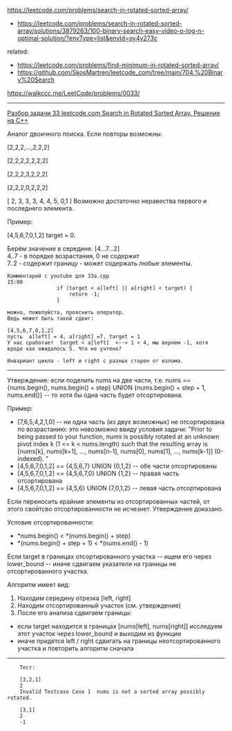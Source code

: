 https://leetcode.com/problems/search-in-rotated-sorted-array/
- https://leetcode.com/problems/search-in-rotated-sorted-array/solutions/3879263/100-binary-search-easy-video-o-log-n-optimal-solution/?envType=list&envId=oy4y273c

related:  
- https://leetcode.com/problems/find-minimum-in-rotated-sorted-array/
- https://github.com/SkosMartren/leetcode_com/tree/main/704.%20Binary%20Search

https://walkccc.me/LeetCode/problems/0033/

___________________

[Разбор задачи 33 leetcode.com Search in Rotated Sorted Array. Решение на C++](https://www.youtube.com/watch?v=Xh4RMdN2eec)

Аналог двоичного поиска.
Если повторы возможны:

[2,2,2,...,2,2,2]


[2,2,2,2,2,2,2]

[2,2,2,3,2,2,2]

[2,2,2,0,2,2,2]

[ 2, 3, 3, 3, 4, 4, 5, 0,1 ]
Возможно достаточно неравества первого и последнего элемента.

Пример: 

[4,5,6,7,0,1,2] target = 0.

Берём значение в середине. [4...7...2]  
4..7 - в порядке возрастания, 0 не содержит  
7..2 - содержит границу - может содержать любые элементы.  

    Комментарий с youtube для 33a.cpp
    15:00
                    if (target < a[left] || a[right] < target) {
                        return -1;
                    }
    
    можно, пожвлуйста, прояснить оператор.
    Ведь может быть такой сдвиг: 
    
    [4,5,6,7,0,1,2]
    пусть  a[left] = 4, a[right] =7, target = 1
    У нас сработает  target < a[left]  <--> 1 < 4, мы вернем -1, хотя вроде как ожидалось 5. Что не учтено?
    
    Инвариант цикла - left и right с разных сторон от излома.
___________________

Утверждение: если поделить nums на две части, т.е. nums == {nums.begin(), nums.begin() + step} UNION {nums.begin() + step + 1, nums.end()} -- то хотя бы одна часть будет отсортирована.

Пример:  
- [7,6,5,4,2,1,0] -- ни одна часть (из двух возможных) не отсортирована по возрастанию: это невозможно ввиду условия задачи: "Prior to being passed to your function, nums is possibly rotated at an unknown pivot index k (1 <= k < nums.length) such that the resulting array is [nums[k], nums[k+1], ..., nums[n-1], nums[0], nums[1], ..., nums[k-1]] (0-indexed). "
- [4,5,6,7,0,1,2] == {4,5,6,7} UNION {0,1,2} -- обе части отсортированы  
- [4,5,6,7,0,1,2] == {4,5,6,7,0} UNION {1,2} -- правая часть отсортирована
- [4,5,6,7,0,1,2] == {4,5,6} UNION {7,0,1,2} -- левая часть отсортирована

Если переносить крайние элементы из отсортированных частей, от этого свойтсво отсортированности не исчезнет. Утверждение доказано. 

Условие отсортированности: 
- \*nums.begin() < \*(nums.begin() + step)
- \*(nums.begin() + step + 1) < \*(nums.end() - 1)

Если target в границах отсортированного участка -- ищем его через lower_bound -- иначе сдвигаем указатели на границы не отсортированного участка. 

Алгоритм имеет вид: 
1. Находим середину отрезка [left, right]
2. Находим отсортированный участок (см. утверждение)
3. После его анализа сдвигаем границы:
- если target находится в границах [nums[left], nums[right]] исследуем этот участок через lower_bound и выходим из функции
- иначе придется left / right сдвигать на границы неотсортированного участка и повторить алгоритм сначала

___________________

        Тест:
        
        [3,2,1]
        2
        Invalid Testcase Case 1  nums is not a sorted array possibly rotated.
        
        [3,1]
        2
        -1
